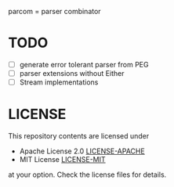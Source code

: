 parcom = parser combinator

# TODO
- [ ] generate error tolerant parser from PEG
- [ ] parser extensions without Either
- [ ] Stream implementations

# LICENSE
This repository contents are licensed under

* Apache License 2.0 [LICENSE-APACHE](LICENSE-APACHE)
* MIT License [LICENSE-MIT](LICENSE-MIT)
  
at your option. Check the license files for details.
